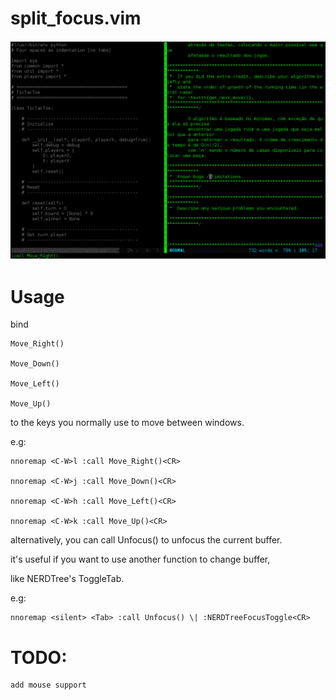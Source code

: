 # split\_focus.vim

![demo](Screenshots/demo2.gif)

# Usage
bind

	Move_Right()

	Move_Down()

	Move_Left()

	Move_Up()

to the keys you normally use to move between windows.

e.g:

	nnoremap <C-W>l :call Move_Right()<CR>

	nnoremap <C-W>j :call Move_Down()<CR>

	nnoremap <C-W>h :call Move_Left()<CR>

	nnoremap <C-W>k :call Move_Up()<CR>

alternatively, you can call Unfocus() to unfocus the current buffer.

it's useful if you want to use another function to change buffer,

like NERDTree's ToggleTab.

e.g:

	nnoremap <silent> <Tab>	:call Unfocus() \| :NERDTreeFocusToggle<CR>



# TODO:
	add mouse support
